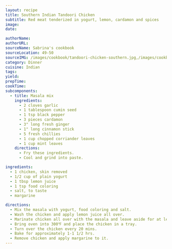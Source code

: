 ```yaml
---
layout: recipe
title: Southern Indian Tandoori Chicken
subtitle: Red meat tenderized in yogurt, lemon, cardamon and spices
image:
date:

authorName:
authorURL:
sourceName: Sabrina's cookbook
sourceLocation: 49-50
sourceIMG: /images/cookbook/tandoori-chicken-southern.jpg,/images/cookbook/tandoori-chicken-southern-2.jpg
category: Dinner
cuisine: Indian
tags:
yield:
prepTime:
cookTime:
subcomponents:
  - title: Masala mix
    ingredients:
      - 2 cloves garlic
      - 1 tablespoon cumin seed
      - 1 tsp black pepper
      - 3 pieces cardamon
      - 3" long fresh ginger
      - 1" long cinnamon stick
      - 5 fresh chillies
      - 1 cup chopped corriander leaves
      - 1 cup mint leaves
    directions:
      - Fry these ingredients.
      - Cool and grind into paste.

ingredients:
  - 1 chicken, skin removed
  - 1/2 cup of plain yogurt
  - 1 tbsp lemon juice
  - 1 tsp food coloring
  - salt, to taste
  - margarine

directions:
  - Mix the masala with yogurt, food coloring and salt.
  - Wash the chicken and apply lemon juice all over.
  - Marinate chicken all over with the masala and leave aside for at least 6 hours before placing into the oven.
  - Bring oven into 300℉ and place the chicken in a tray.
  - Turn over the chicken every 20 mins.
  - Bake for approximately 1-1 1/2 hrs.
  - Remove chicken and apply margarine to it.
---
```

